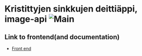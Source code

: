 # Kristittyjen sinkkujen deittiäppi, image-api ![Main](https://github.com/Ohtu-KSDeitti/image-api/actions/workflows/main.yml/badge.svg)

## Link to frontend(and documentation)

- [Front end](https://github.com/Ohtu-KSDeitti/frontend_ksd)
